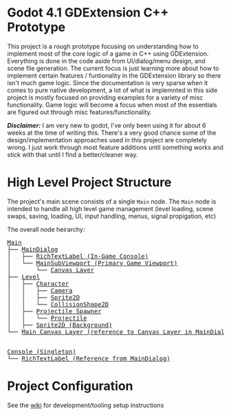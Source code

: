 # Godot 4.1 GDExtension C++ Prototype
 This project is a rough prototype focusing on understanding how to implement most of the core logic of a game in C++ using GDExtension. Everything is done in the code aside from UI/dialog/menu design, and scene file generation. The current focus is just learning more about how to implement certain features / funtionality in the GDExtension library so there isn't much game logic. Since the documentation is very sparse when it comes to pure native development, a lot of what is implemnted in this side project is mostly focused on providing examples for a variety of misc functionality. Game logic will become a focus when most of the essentials are figured out through misc features/functionality.

***Disclaimer:*** I am very new to godot, I've only been using it for about 6 weeks at the time of writing this. There's a very good chance some of the design/implementation approaches used in this project are completely wrong. I just work through most feature additions until something works and stick with that until I find a better/cleaner way.

# High Level Project Structure

The project's main scene consists of a single `Main` node. The `Main` node is intended to handle all high level game management (level loading, scene swaps, saving, loading, UI, input handling, menus, signal propigation, etc)

The overall node heirarchy:

<div class="highlight highlight-html"> <pre>
<a href="./src/main.hpp" title="title">Main</a>
├── <a href="./src/ui/main_dialog.hpp" title="title">MainDialog</a>
│   ├── <a href="./project/assets/scenes/ui/dialogs/main_dialog.tscn" title="title">RichTextLabel (In-Game Console)</a>
│   └── <a href="./project/assets/scenes/ui/dialogs/main_dialog.tscn" title="title">MainSubViewport (Primary Game Viewport)</a>
│       └── <a href="./project/assets/scenes/ui/dialogs/main_dialog.tscn" title="title">Canvas Layer</a>
├── <a href="./src/core/level.hpp" title="title">Level</a>
│   ├── <a href="./src/nodes/character.cpp" title="title">Character</a>
│   │   ├── <a href="./src/nodes/camera.cpp" title="title">Camera</a>
│   │   ├── <a href="./src/nodes/character.cpp" title="title">Sprite2D</a>
│   │   └── <a href="./src/nodes/character.cpp" title="title">CollisionShape2D</a>
│   ├── <a href="./src/core/projectile_spawner.hpp" title="title">Projectile Spawner</a>
│   │   └── <a href="./src/nodes/projectile.cpp" title="title">Projectile</a>
│   ├── <a href="./src/core/level.hpp" title="title">Sprite2D (Background)</a>
└── <a href="./src/core/main.hpp" title="title">Main Canvas Layer (reference to Canvas Layer in MainDialog)</a>
</p>
<a href="./src/singletons/console.hpp" title="title">Console (Singleton)</a>
└── <a href="./project/assets/scenes/ui/dialogs/main_dialog.tscn" title="title">RichTextLabel (Reference from MainDialog)</a>
</pre> </div>

# Project Configuration
See the [wiki](https://github.com/vorlac/godot-roguelite/wiki) for development/tooling setup instructions
